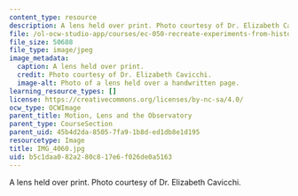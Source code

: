 ```yaml
---
content_type: resource
description: A lens held over print. Photo courtesy of Dr. Elizabeth Cavicchi.
file: /ol-ocw-studio-app/courses/ec-050-recreate-experiments-from-history-inform-the-future-from-the-past-galileo-january-iap-2010/b5c1daa082a280c817e6f026de0a5163_IMG_4060.jpg
file_size: 50688
file_type: image/jpeg
image_metadata:
  caption: A lens held over print.
  credit: Photo courtesy of Dr. Elizabeth Cavicchi.
  image-alt: Photo of a lens held over a handwritten page.
learning_resource_types: []
license: https://creativecommons.org/licenses/by-nc-sa/4.0/
ocw_type: OCWImage
parent_title: Motion, Lens and the Observatory
parent_type: CourseSection
parent_uid: 45b4d2da-8505-7fa9-1b8d-ed1db8e1d195
resourcetype: Image
title: IMG_4060.jpg
uid: b5c1daa0-82a2-80c8-17e6-f026de0a5163
---
```

A lens held over print. Photo courtesy of Dr. Elizabeth Cavicchi.